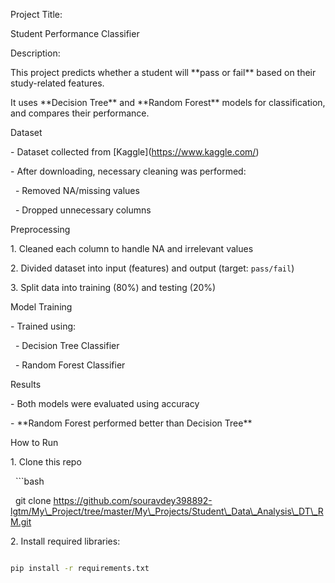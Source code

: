 Project Title:

Student Performance Classifier



Description:

This project predicts whether a student will \*\*pass or fail\*\* based on their study-related features.  

It uses \*\*Decision Tree\*\* and \*\*Random Forest\*\* models for classification, and compares their performance.  



Dataset

\- Dataset collected from \[Kaggle](https://www.kaggle.com/)  

\- After downloading, necessary cleaning was performed:

&nbsp; - Removed NA/missing values  

&nbsp; - Dropped unnecessary columns 



Preprocessing

1\. Cleaned each column to handle NA and irrelevant values  

2\. Divided dataset into input (features) and output (target: `pass/fail`)  

3\. Split data into training (80%) and testing (20%)





Model Training

\- Trained using:

&nbsp; - Decision Tree Classifier  

&nbsp; - Random Forest Classifier 



Results

\- Both models were evaluated using accuracy  

\- \*\*Random Forest performed better than Decision Tree\*\* 



How to Run

1\. Clone this repo  

&nbsp;  ```bash

&nbsp;  git clone https://github.com/souravdey398892-lgtm/My\_Project/tree/master/My\_Projects/Student\_Data\_Analysis\_DT\_RM.git



2\. Install required libraries:  

```bash

pip install -r requirements.txt

